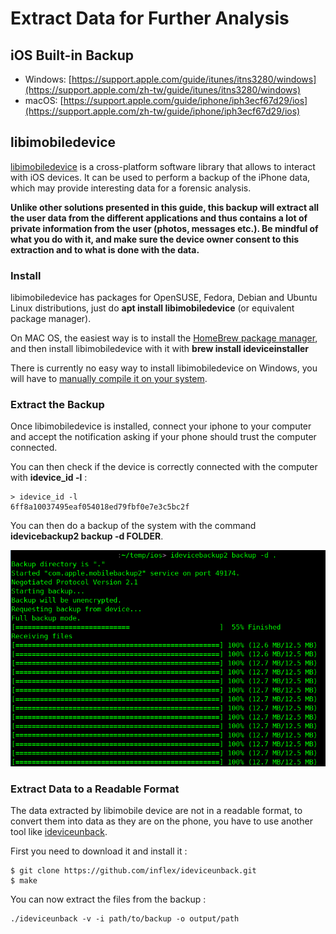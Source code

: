 # Extract Data for Further Analysis

## iOS Built-in Backup

* Windows: [https://support.apple.com/guide/itunes/itns3280/windows](https://support.apple.com/zh-tw/guide/itunes/itns3280/windows)
* macOS: [https://support.apple.com/guide/iphone/iph3ecf67d29/ios](https://support.apple.com/zh-tw/guide/iphone/iph3ecf67d29/ios)

## libimobiledevice

[libimobiledevice](http://www.libimobiledevice.org/) is a cross-platform software library that allows to interact with iOS devices. It can be used to perform a backup of the iPhone data, which may provide interesting data for a forensic analysis.

**Unlike other solutions presented in this guide, this backup will extract all the user data from the different applications and thus contains a lot of private information from the user (photos, messages etc.). Be mindful of what you do with it, and make sure the device owner consent to this extraction and to what is done with the data.**

### Install

libimobiledevice has packages for OpenSUSE, Fedora, Debian and Ubuntu Linux distributions, just do **apt install libimobiledevice** (or equivalent package manager).

On MAC OS, the easiest way is to install the [HomeBrew package manager](https://brew.sh/), and then install libimobiledevice with it with **brew install ideviceinstaller**

There is currently no easy way to install libimobiledevice on Windows, you will have to [manually compile it on your system](https://github.com/libimobiledevice/libimobiledevice/issues/582).

### Extract the Backup

Once libimobiledevice is installed, connect your iphone to your computer and accept the notification asking if your phone should trust the computer connected.

You can then check if the device is correctly connected with the computer with **idevice\_id -l** :

```
> idevice_id -l
6ff8a10037495eaf054018ed79fbf0e7e3c5bc2f
```

You can then do a backup of the system with the command **idevicebackup2 backup -d FOLDER**.

![backup process](../img/backup.png)

### Extract Data to a Readable Format

The data extracted by libimobile device are not in a readable format, to convert them into data as they are on the phone, you have to use another tool like [ideviceunback](https://github.com/inflex/ideviceunback).

First you need to download it and install it :

```
$ git clone https://github.com/inflex/ideviceunback.git
$ make
```

You can now extract the files from the backup :

```
./ideviceunback -v -i path/to/backup -o output/path
```
